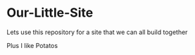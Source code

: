 Our-Little-Site
===============

Lets use this repository for a site that we can all build together

Plus I like Potatos
